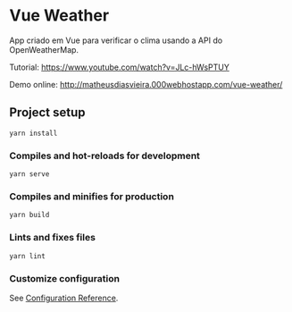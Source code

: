 #  Vue Weather

App criado em Vue para verificar o clima usando a API do OpenWeatherMap.

Tutorial: https://www.youtube.com/watch?v=JLc-hWsPTUY

Demo online: http://matheusdiasvieira.000webhostapp.com/vue-weather/

## Project setup
```
yarn install
```

### Compiles and hot-reloads for development
```
yarn serve
```

### Compiles and minifies for production
```
yarn build
```

### Lints and fixes files
```
yarn lint
```

### Customize configuration
See [Configuration Reference](https://cli.vuejs.org/config/).
